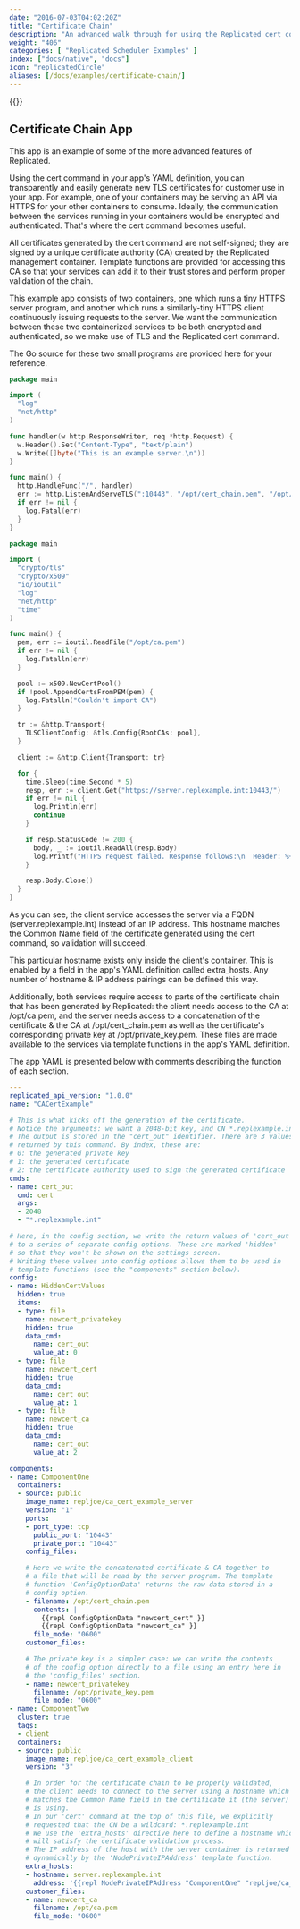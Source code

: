 ```yaml
---
date: "2016-07-03T04:02:20Z"
title: "Certificate Chain"
description: "An advanced walk through for using the Replicated cert command in an app's YAML definition to generate new TLS certificates for customer use in an application."
weight: "406"
categories: [ "Replicated Scheduler Examples" ]
index: ["docs/native", "docs"]
icon: "replicatedCircle"
aliases: [/docs/examples/certificate-chain/]
---
```


{{<legacynotice name="native">}}

## Certificate Chain App

This app is an example of some of the more advanced features of Replicated.

Using the cert command in your app's YAML definition, you can transparently and easily generate new TLS certificates for customer use in your app. For example, one of your containers may be serving an API via HTTPS for your other containers to consume. Ideally, the communication between the services running in your containers would be encrypted and authenticated. That's where the cert command becomes useful.

All certificates generated by the cert command are not self-signed; they are signed by a unique certificate authority (CA) created by the Replicated management container. Template functions are provided for accessing this CA so that your services can add it to their trust stores and perform proper validation of the chain.

This example app consists of two containers, one which runs a tiny HTTPS server program, and another which runs a similarly-tiny HTTPS client continuously issuing requests to the server. We want the communication between these two containerized services to be both encrypted and authenticated, so we make use of TLS and the Replicated cert command.

The Go source for these two small programs are provided here for your reference.

```go
package main

import (
  "log"
  "net/http"
)

func handler(w http.ResponseWriter, req *http.Request) {
  w.Header().Set("Content-Type", "text/plain")
  w.Write([]byte("This is an example server.\n"))
}

func main() {
  http.HandleFunc("/", handler)
  err := http.ListenAndServeTLS(":10443", "/opt/cert_chain.pem", "/opt/private_key.pem", nil)
  if err != nil {
    log.Fatal(err)
  }
}
```

```go
package main

import (
  "crypto/tls"
  "crypto/x509"
  "io/ioutil"
  "log"
  "net/http"
  "time"
)

func main() {
  pem, err := ioutil.ReadFile("/opt/ca.pem")
  if err != nil {
    log.Fatalln(err)
  }

  pool := x509.NewCertPool()
  if !pool.AppendCertsFromPEM(pem) {
    log.Fatalln("Couldn't import CA")
  }

  tr := &http.Transport{
    TLSClientConfig: &tls.Config{RootCAs: pool},
  }

  client := &http.Client{Transport: tr}

  for {
    time.Sleep(time.Second * 5)
    resp, err := client.Get("https://server.replexample.int:10443/")
    if err != nil {
      log.Println(err)
      continue
    }

    if resp.StatusCode != 200 {
      body, _ := ioutil.ReadAll(resp.Body)
      log.Printf("HTTPS request failed. Response follows:\n  Header: %+v\n  Body: %s\n", resp.Header, string(body))
    }

    resp.Body.Close()
  }
}
```

As you can see, the client service accesses the server via a FQDN (server.replexample.int) instead of an IP address. This hostname matches the Common Name field of the certificate generated using the cert command, so validation will succeed.

This particular hostname exists only inside the client's container. This is enabled by a field in the app's YAML definition called extra_hosts. Any number of hostname & IP address pairings can be defined this way.

Additionally, both services require access to parts of the certificate chain that has been generated by Replicated: the client needs access to the CA at /opt/ca.pem, and the server needs access to a concatenation of the certificate & the CA at /opt/cert_chain.pem as well as the certificate's corresponding private key at /opt/private_key.pem. These files are made available to the services via template functions in the app's YAML definition.

The app YAML is presented below with comments describing the function of each section.

```yaml
---
replicated_api_version: "1.0.0"
name: "CACertExample"

# This is what kicks off the generation of the certificate.
# Notice the arguments: we want a 2048-bit key, and CN *.replexample.int
# The output is stored in the "cert_out" identifier. There are 3 values
# returned by this command. By index, these are:
# 0: the generated private key
# 1: the generated certificate
# 2: the certificate authority used to sign the generated certificate
cmds:
- name: cert_out
  cmd: cert
  args:
  - 2048
  - "*.replexample.int"

# Here, in the config section, we write the return values of 'cert_out'
# to a series of separate config options. These are marked 'hidden'
# so that they won't be shown on the settings screen.
# Writing these values into config options allows them to be used in
# template functions (see the "components" section below).
config:
- name: HiddenCertValues
  hidden: true
  items:
  - type: file
    name: newcert_privatekey
    hidden: true
    data_cmd:
      name: cert_out
      value_at: 0
  - type: file
    name: newcert_cert
    hidden: true
    data_cmd:
      name: cert_out
      value_at: 1
  - type: file
    name: newcert_ca
    hidden: true
    data_cmd:
      name: cert_out
      value_at: 2

components:
- name: ComponentOne
  containers:
  - source: public
    image_name: repljoe/ca_cert_example_server
    version: "1"
    ports:
    - port_type: tcp
      public_port: "10443"
      private_port: "10443"
    config_files:

    # Here we write the concatenated certificate & CA together to
    # a file that will be read by the server program. The template
    # function 'ConfigOptionData' returns the raw data stored in a
    # config option.
    - filename: /opt/cert_chain.pem
      contents: |
        {{repl ConfigOptionData "newcert_cert" }}
        {{repl ConfigOptionData "newcert_ca" }}
      file_mode: "0600"
    customer_files:

    # The private key is a simpler case: we can write the contents
    # of the config option directly to a file using an entry here in
    # the 'config_files' section.
    - name: newcert_privatekey
      filename: /opt/private_key.pem
      file_mode: "0600"
- name: ComponentTwo
  cluster: true
  tags:
  - client
  containers:
  - source: public
    image_name: repljoe/ca_cert_example_client
    version: "3"

    # In order for the certificate chain to be properly validated,
    # the client needs to connect to the server using a hostname which
    # matches the Common Name field in the certificate it (the server)
    # is using.
    # In our 'cert' command at the top of this file, we explicitly
    # requested that the CN be a wildcard: *.replexample.int
    # We use the 'extra_hosts' directive here to define a hostname which
    # will satisfy the certificate validation process.
    # The IP address of the host with the server container is returned
    # dynamically by the 'NodePrivateIPAddress' template function.
    extra_hosts:
    - hostname: server.replexample.int
      address: '{{repl NodePrivateIPAddress "ComponentOne" "repljoe/ca_cert_example_server" }}'
    customer_files:
    - name: newcert_ca
      filename: /opt/ca.pem
      file_mode: "0600"
```

